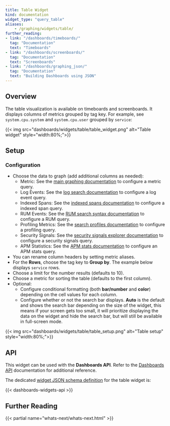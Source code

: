 ```yaml
---
title: Table Widget
kind: documentation
widget_type: "query_table"
aliases:
    - /graphing/widgets/table/
further_reading:
- link: "/dashboards/timeboards/"
  tag: "Documentation"
  text: "Timeboards"
- link: "/dashboards/screenboards/"
  tag: "Documentation"
  text: "Screenboards"
- link: "/dashboards/graphing_json/"
  tag: "Documentation"
  text: "Building Dashboards using JSON"
---
```


## Overview

The table visualization is available on timeboards and screenboards. It displays columns of metrics grouped by tag key. For example, see `system.cpu.system` and `system.cpu.user` grouped by `service`:

{{< img src="dashboards/widgets/table/table_widget.png" alt="Table widget"  style="width:80%;">}}

## Setup

### Configuration

* Choose the data to graph (add additional columns as needed):
  * Metric: See the [main graphing documentation][1] to configure a metric query.
  * Log Events: See the [log search documentation][2] to configure a log event query.
  * Indexed Spans: See the [indexed spans documentation][6] to configure a indexed span query.
  * RUM Events: See the [RUM search syntax documentation][7] to configure a RUM query.
  * Profiling Metrics: See the [search profiles documentation][8] to configure a profiling query.
  * Security Signals: See the [security signals explorer documentation][9] to configure a security signals query.
  * APM Statistics: See the [APM stats documentation][3] to configure an APM stats query.
* You can rename column headers by setting metric aliases.
* For the **Rows**, choose the tag key to **Group by**. The example below displays `service` rows.
* Choose a limit for the number results (defaults to 10).
* Choose a metric for sorting the table (defaults to the first column).
* Optional: 
  * Configure conditional formatting (both **bar/number** and **color**) depending on the cell values for each column.
  * Configure whether or not the search bar displays. **Auto** is the default and shows the search bar depending on the size of the widget, this means if your screen gets too small, it will prioritize displaying the data on the widget and hide the search bar, but will still be available in full-screen mode.

{{< img src="dashboards/widgets/table/table_setup.png" alt="Table setup"  style="width:80%;">}}

## API

This widget can be used with the **Dashboards API**. Refer to the [Dashboards API][4] documentation for additional reference.

The dedicated [widget JSON schema definition][5] for the table widget is:

{{< dashboards-widgets-api >}}

## Further Reading

{{< partial name="whats-next/whats-next.html" >}}

[1]: /dashboards/querying/#configuring-a-graph
[2]: /logs/search_syntax/
[3]: /dashboards/querying/#configuring-an-apm-stats-graph
[4]: /api/v1/dashboards/
[5]: /dashboards/graphing_json/widget_json/
[6]: /tracing/trace_search_and_analytics/query_syntax/
[7]: /real_user_monitoring/explorer/search/#search-syntax
[8]: /tracing/profiler/search_profiles
[9]: /security_monitoring/explorer/
